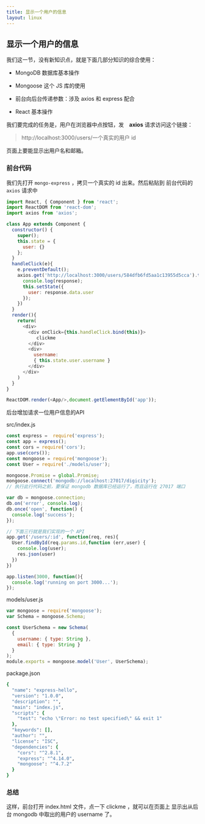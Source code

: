 ```yaml
---
title: 显示一个用户的信息
layout: linux
---
```


## 显示一个用户的信息

我们这一节，没有新知识点，就是下面几部分知识的综合使用：

- MongoDB 数据库基本操作

- Mongoose 这个 JS 库的使用

- 前台向后台传递参数：涉及 axios 和 express 配合

- React 基本操作

我们要完成的任务是，用户在浏览器中点按钮，发　**axios** 请求访问这个链接：

> http://localhost:3000/users/一个真实的用户 id

页面上要能显示出用户名和邮箱。

### 前台代码

我们先打开 `mongo-express` ，拷贝一个真实的 id 出来。然后粘贴到 前台代码的 `axios` 请求中

```js
import React, { Component } from 'react';
import ReactDOM from 'react-dom';
import axios from 'axios';

class App extends Component {
  constructor() {
    super();
    this.state = {
      user: {}
    };
  }
  handleClick(e){
    e.preventDefault();
    axios.get('http://localhost:3000/users/584dfb6fd5aa1c13955d5cca').then((response) => {
      console.log(response);
      this.setState({
        user: response.data.user
      });
    })
  }
  render(){
    return(
      <div>
        <div onClick={this.handleClick.bind(this)}>
           clickme
        </div>
        <div>
          username:
          { this.state.user.username }
        </div>
      </div>
    )
  }
}

ReactDOM.render(<App/>,document.getElementById('app'));
```

后台增加请求一位用户信息的API


src/index.js

```js
const express =  require('express');
const app = express();
const cors = require('cors');
app.use(cors());
const mongoose = require('mongoose');
const User = require('./models/user');

mongoose.Promise = global.Promise;
mongoose.connect('mongodb://localhost:27017/digicity');
// 执行此行代码之前，要保证 mongodb 数据库已经运行了，而且运行在 27017 端口

var db = mongoose.connection;
db.on('error', console.log);
db.once('open', function() {
  console.log('success');
});

// 下面三行就是我们实现的一个 API
app.get('/users/:id', function(req, res){
  User.findById(req.params.id,function (err,user) {
    console.log(user);
    res.json(user)
  })
})

app.listen(3000, function(){
  console.log('running on port 3000...');
});
```

models/user.js

```js
var mongoose = require('mongoose');
var Schema = mongoose.Schema;

const UserSchema = new Schema(
  {
    username: { type: String },
    email: { type: String }
  }
);
module.exports = mongoose.model('User', UserSchema);
```

package.json

```ruby
{
  "name": "express-hello",
  "version": "1.0.0",
  "description": "",
  "main": "index.js",
  "scripts": {
    "test": "echo \"Error: no test specified\" && exit 1"
  },
  "keywords": [],
  "author": "",
  "license": "ISC",
  "dependencies": {
    "cors": "^2.8.1",
    "express": "^4.14.0",
    "mongoose": "^4.7.2"
  }
}
```

### 总结

这样，前台打开 index.html 文件，点一下 clickme ，就可以在页面上 显示出从后台 mongodb 中取出的用户的 username 了。
